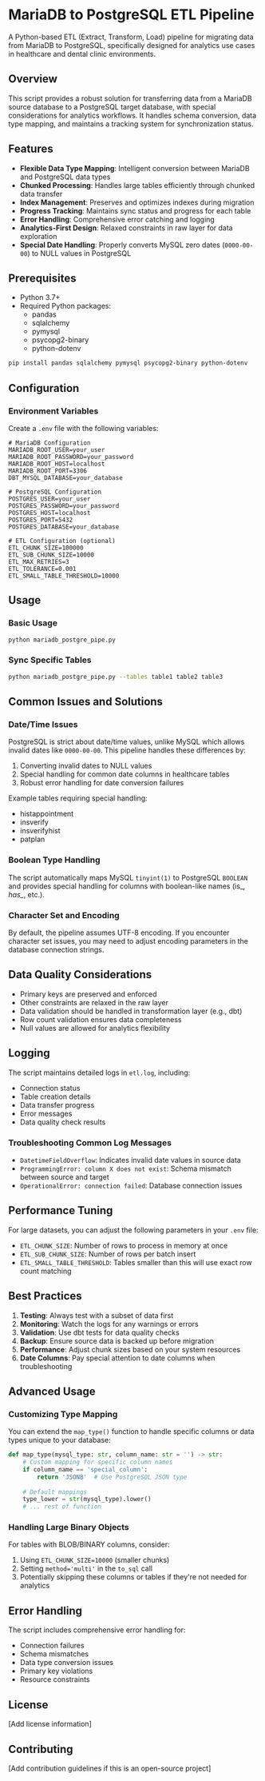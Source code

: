 # MariaDB to PostgreSQL ETL Pipeline

A Python-based ETL (Extract, Transform, Load) pipeline for migrating data from MariaDB to 
PostgreSQL, specifically designed for analytics use cases in healthcare and dental clinic 
environments.

## Overview

This script provides a robust solution for transferring data from a MariaDB source database 
to a PostgreSQL target database, with special considerations for analytics workflows. It 
handles schema conversion, data type mapping, and maintains a tracking system for 
synchronization status.

## Features

- **Flexible Data Type Mapping**: Intelligent conversion between MariaDB and PostgreSQL data types
- **Chunked Processing**: Handles large tables efficiently through chunked data transfer
- **Index Management**: Preserves and optimizes indexes during migration
- **Progress Tracking**: Maintains sync status and progress for each table
- **Error Handling**: Comprehensive error catching and logging
- **Analytics-First Design**: Relaxed constraints in raw layer for data exploration
- **Special Date Handling**: Properly converts MySQL zero dates (`0000-00-00`) to NULL values 
                            in PostgreSQL

## Prerequisites

- Python 3.7+
- Required Python packages:
  - pandas
  - sqlalchemy
  - pymysql
  - psycopg2-binary
  - python-dotenv

```bash
pip install pandas sqlalchemy pymysql psycopg2-binary python-dotenv
```

## Configuration

### Environment Variables

Create a `.env` file with the following variables:

```env
# MariaDB Configuration
MARIADB_ROOT_USER=your_user
MARIADB_ROOT_PASSWORD=your_password
MARIADB_ROOT_HOST=localhost
MARIADB_ROOT_PORT=3306
DBT_MYSQL_DATABASE=your_database

# PostgreSQL Configuration
POSTGRES_USER=your_user
POSTGRES_PASSWORD=your_password
POSTGRES_HOST=localhost
POSTGRES_PORT=5432
POSTGRES_DATABASE=your_database

# ETL Configuration (optional)
ETL_CHUNK_SIZE=100000
ETL_SUB_CHUNK_SIZE=10000
ETL_MAX_RETRIES=3
ETL_TOLERANCE=0.001
ETL_SMALL_TABLE_THRESHOLD=10000
```

## Usage

### Basic Usage

```bash
python mariadb_postgre_pipe.py
```

### Sync Specific Tables

```bash
python mariadb_postgre_pipe.py --tables table1 table2 table3
```

## Common Issues and Solutions

### Date/Time Issues

PostgreSQL is strict about date/time values, unlike MySQL which allows invalid dates 
like `0000-00-00`. This pipeline handles these differences by:

1. Converting invalid dates to NULL values
2. Special handling for common date columns in healthcare tables
3. Robust error handling for date conversion failures

Example tables requiring special handling:
- histappointment
- insverify
- insverifyhist
- patplan

### Boolean Type Handling

The script automatically maps MySQL `tinyint(1)` to PostgreSQL `BOOLEAN` and provides 
special handling for columns with boolean-like names (is_*, has_*, etc.).

### Character Set and Encoding

By default, the pipeline assumes UTF-8 encoding. If you encounter character set issues, 
you may need to adjust encoding parameters in the database connection strings.

## Data Quality Considerations

- Primary keys are preserved and enforced
- Other constraints are relaxed in the raw layer
- Data validation should be handled in transformation layer (e.g., dbt)
- Row count validation ensures data completeness
- Null values are allowed for analytics flexibility

## Logging

The script maintains detailed logs in `etl.log`, including:
- Connection status
- Table creation details
- Data transfer progress
- Error messages
- Data quality check results

### Troubleshooting Common Log Messages

- `DatetimeFieldOverflow`: Indicates invalid date values in source data
- `ProgrammingError: column X does not exist`: Schema mismatch between source and target
- `OperationalError: connection failed`: Database connection issues

## Performance Tuning

For large datasets, you can adjust the following parameters in your `.env` file:

- `ETL_CHUNK_SIZE`: Number of rows to process in memory at once
- `ETL_SUB_CHUNK_SIZE`: Number of rows per batch insert
- `ETL_SMALL_TABLE_THRESHOLD`: Tables smaller than this will use exact row count matching

## Best Practices

1. **Testing**: Always test with a subset of data first
2. **Monitoring**: Watch the logs for any warnings or errors
3. **Validation**: Use dbt tests for data quality checks
4. **Backup**: Ensure source data is backed up before migration
5. **Performance**: Adjust chunk sizes based on your system resources
6. **Date Columns**: Pay special attention to date columns when troubleshooting

## Advanced Usage

### Customizing Type Mapping

You can extend the `map_type()` function to handle specific columns or data types 
unique to your database:

```python
def map_type(mysql_type: str, column_name: str = '') -> str:
    # Custom mapping for specific column names
    if column_name == 'special_column':
        return 'JSONB'  # Use PostgreSQL JSON type
        
    # Default mappings
    type_lower = str(mysql_type).lower()
    # ... rest of function
```

### Handling Large Binary Objects

For tables with BLOB/BINARY columns, consider:
1. Using `ETL_CHUNK_SIZE=10000` (smaller chunks)
2. Setting `method='multi'` in the `to_sql` call
3. Potentially skipping these columns or tables if they're not needed for analytics

## Error Handling

The script includes comprehensive error handling for:
- Connection failures
- Schema mismatches
- Data type conversion issues
- Primary key violations
- Resource constraints

## License

[Add license information]

## Contributing

[Add contribution guidelines if this is an open-source project]